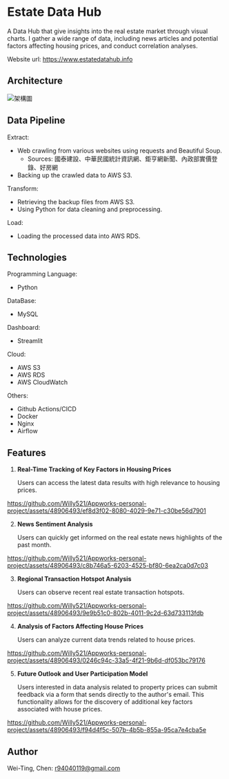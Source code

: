# Estate Data Hub
A Data Hub that give insights into the real estate market through visual charts. I gather a wide range of data, including news articles and potential factors affecting housing prices, and conduct correlation analyses.

Website url: https://www.estatedatahub.info

[comment]: <> (![Estate Data Hub]&#40;https://img.onl/1bqVe&#41;)

## Architecture
![架構圖](https://img.onl/T6ECAf)


## Data Pipeline

Extract:

* Web crawling from various websites using requests and Beautiful Soup. 
    * Sources: 國泰建設、中華民國統計資訊網、鉅亨網新聞、內政部實價登錄、好房網
* Backing up the crawled data to AWS S3.

Transform: 

* Retrieving the backup files from AWS S3.
* Using Python for data cleaning and preprocessing.

Load: 

* Loading the processed data into AWS RDS.

## Technologies

Programming Language:
* Python

DataBase:
* MySQL

Dashboard:
* Streamlit

Cloud:
* AWS S3
* AWS RDS
* AWS CloudWatch

Others:
* Github Actions/CICD
* Docker
* Nginx
* Airflow



## Features
1. **Real-Time Tracking of Key Factors in Housing Prices**

    Users can access the latest data results with high relevance to housing prices.

https://github.com/Willy521/Appworks-personal-project/assets/48906493/ef8d3f02-8080-4029-9e71-c30be56d7901

2. **News Sentiment Analysis**
    
    Users can quickly get informed on the real estate news highlights of the past month.

https://github.com/Willy521/Appworks-personal-project/assets/48906493/c8b746a5-6203-4525-bf80-6ea2ca0d7c03


3. **Regional Transaction Hotspot Analysis**
    
    Users can observe recent real estate transaction hotspots.

https://github.com/Willy521/Appworks-personal-project/assets/48906493/9e9b51c0-802b-4011-9c2d-63d733113fdb

4. **Analysis of Factors Affecting House Prices**
   
    Users can analyze current data trends related to house prices.

https://github.com/Willy521/Appworks-personal-project/assets/48906493/0246c94c-33a5-4f21-9b6d-df053bc79176




5. **Future Outlook and User Participation Model**

    Users interested in data analysis related to property prices can submit feedback via a form that sends directly to the author's email. This functionality allows for the discovery of additional key factors associated with house prices.

https://github.com/Willy521/Appworks-personal-project/assets/48906493/f94d4f5c-507b-4b5b-855a-95ca7e4cba5e


## Author
Wei-Ting, Chen: r94040119@gmail.com